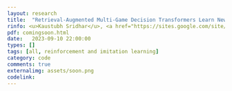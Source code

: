 ```yaml
---
layout: research
title:  "Retrieval-Augmented Multi-Game Decision Transformers Learn New Games In-Context."
rinfo: <u>Kaustubh Sridhar</u>, <a href="https://sites.google.com/site/duttasouradeep39/">Souradeep Dutta</a>, <a href="https://www.seas.upenn.edu/~dineshj/">Dinesh Jayaraman</a>, <a href="https://www.cis.upenn.edu/~lee/home/index.shtml">Insup Lee</a>. <ul>➥ In Preparation.</ul> 
pdf: comingsoon.html
date:   2023-09-10 22:00:00
types: []
tags: [all, reinforcement and imitation learning]
category: code
comments: true
externalimg: assets/soon.png
codelink: 
---
```

